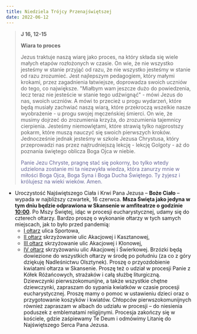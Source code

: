 ```yaml
---
title: Niedziela Trójcy Przenajświętszej
date: 2022-06-12
---
```


> **J 16, 12-15**
>
> **Wiara to proces**
>
> Jezus traktuje naszą wiarę jako proces, na który składa się wiele małych etapów rozłożonych w czasie. On wie, że nie wszystko jesteśmy w stanie przyjąć od razu, że nie wszystko jesteśmy w stanie od razu zrozumieć. Jest najlepszym pedagogiem, który małymi krokami, przez zagadnienia łatwiejsze, doprowadza swoich uczniów do tego, co największe. "Miałbym wam jeszcze dużo do powiedzenia, lecz teraz nie jesteście w stanie tego udźwignąć" - mówi Jezus do nas, swoich uczniów. A mówi to przecież u progu wydarzeń, które będą musiały zachwiać naszą wiarą, które przekroczą wszelkie nasze wyobrażenie - u progu swojej męczeńskiej śmierci. On wie, że musimy dojrzeć do zrozumienia krzyża, do zrozumienia tajemnicy cierpienia. Jesteśmy niemowlętami, które strawią tylko najprostszy pokarm, które muszą nauczyć się swoich pierwszych kroków. Jednocześnie jednak jesteśmy w szkole Jezusa Chrystusa, który przeprowadzi nas przez najtrudniejszą lekcję - lekcję Golgoty - aż do poznania świętego oblicza Boga Ojca w niebie.
>
> <span style="color: #666699;"> Panie Jezu Chryste, pragnę stać się pokorny, bo tylko wtedy udzielona zostanie mi ta niezwykła wiedza, która zanurzy mnie w miłości Boga Ojca, Boga Syna i Boga Ducha Świętego. Ty żyjesz i królujesz na wieki wieków. Amen.
> &nbsp;

- Uroczystość Najświętszego Ciała i Krwi Pana Jezusa – **Boże Ciało** – wypada w najbliższy czwartek, 16 czerwca. **Msza Święta jako jedyna w tym dniu będzie odprawiona w Skansenie w amfiteatrze o godzinie <u>10:00</u>**. Po Mszy Świętej, idąc w procesji eucharystycznej, udamy się do czterech ołtarzy. Bardzo proszę o wykonanie ołtarzy w tych samych miejscach, jak to było przed pandemią:
  - <u>I ołtarz</u> ulica Sportowa,
  - <u>II ołtarz</u> skrzyżowanie ulic Akacjowej i Kasztanowej,
  - <u>III ołtarz</u> skrzyżowanie ulic Akacjowej i Klonowej,
  - <u>IV ołtarz</u> skrzyżowaniu ulic Akacjowej i Świerkowej.
Brzózki będą dowiezione do wszystkich ołtarzy w środę po południu (za co z góry dziękuję Nadleśnictwu Olsztynek). Proszę o przyozdobienie kwiatami ołtarza w Skansenie. Proszę też o udział w procesji Panie z Kółek Różańcowych, strażaków i całą służbę liturgiczną. Dziewczynki pierwszokomunijne, a także wszystkie chętne dziewczynki, zapraszam do sypania kwiatków w czasie procesji eucharystycznej. Proszę mamy o pomoc w ustawieniu dzieci oraz o przygotowanie koszyków i kwiatów. Chłopców pierwszokomunijnych również zapraszam w albach do udziału w procesji – do niesienia poduszek z emblematami religijnymi. Procesja zakończy się w kościele, gdzie zaśpiewamy Te Deum i odmówimy Litanię do Najświętszego Serca Pana Jezusa.
